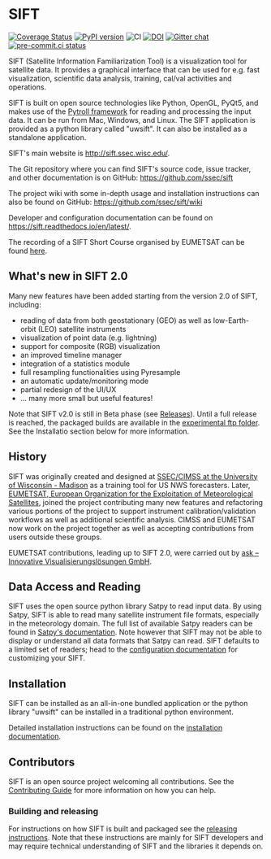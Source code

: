 # SIFT

[![Coverage Status](https://coveralls.io/repos/github/ssec/sift/badge.svg)](https://coveralls.io/github/ssec/sift)
[![PyPI version](https://badge.fury.io/py/uwsift.svg)](https://badge.fury.io/py/uwsift)
![CI](https://github.com/ssec/sift/actions/workflows/ci.yaml/badge.svg)
[![DOI](https://zenodo.org/badge/DOI/10.5281/zenodo.2587907.svg)](https://doi.org/10.5281/zenodo.2587907)
[![Gitter chat](https://badges.gitter.im/gitterHQ/gitter.png)](https://gitter.im/gitterHQ/gitter)
[![pre-commit.ci status](https://results.pre-commit.ci/badge/github/ssec/sift/master.svg)](https://results.pre-commit.ci/latest/github/ssec/sift/master)


SIFT (Satellite Information Familiarization Tool) is a visualization tool
for satellite data. It provides a graphical interface that can be used for
e.g. fast visualization, scientific data analysis, training, cal/val activities
and operations.

SIFT is built on open source technologies like Python, OpenGL, PyQt5, and
makes use of the [Pytroll framework](https://pytroll.github.io/) for reading
and processing the input data.
It can be run from Mac, Windows, and Linux. The SIFT application is provided as
a python library called "uwsift". It can also be installed as a standalone
application.

SIFT's main website is http://sift.ssec.wisc.edu/.

The Git repository where you can find SIFT's source code, issue tracker, and
other documentation is on GitHub: https://github.com/ssec/sift

The project wiki with some in-depth usage and installation instructions can
also be found on GitHub: https://github.com/ssec/sift/wiki

Developer and configuration documentation can be found on
https://sift.readthedocs.io/en/latest/.

The recording of a SIFT Short Course organised by EUMETSAT can be found [here](https://classroom.eumetsat.int/course/view.php?id=478).

## What's new in SIFT 2.0

Many new features have been added starting from the version 2.0 of SIFT, including:
- reading of data from both geostationary (GEO) as well as low-Earth-orbit (LEO)
  satellite instruments
- visualization of point data (e.g. lightning)
- support for composite (RGB) visualization
- an improved timeline manager
- integration of a statistics module
- full resampling functionalities using Pyresample
- an automatic update/monitoring mode
- partial redesign of the UI/UX
- ... many more small but useful features!

Note that SIFT v2.0 is still in Beta phase (see [Releases](https://github.com/ssec/sift/releases)). Until a full release is reached, the
packaged builds are available in the [experimental ftp folder](https://bin.ssec.wisc.edu/pub/sift/dist/experimental/).
See the Installatio section below for more information.

## History

SIFT was originally created and designed at [SSEC/CIMSS at the University of
Wisconsin - Madison](https://cimss.ssec.wisc.edu/) as a training tool for US
NWS forecasters. Later, [EUMETSAT, European Organization for the Exploitation
of Meteorological Satellites](https://www.eumetsat.int/),
joined the project contributing many new features and refactoring various
portions of the project to support instrument calibration/validation workflows
as well as additional scientific analysis. CIMSS and EUMETSAT now work on the
project together as well as accepting contributions from users outside these
groups.

EUMETSAT contributions, leading up to SIFT 2.0, were carried out by
[ask – Innovative Visualisierungslösungen GmbH](https://askvisual.de/).

## Data Access and Reading

SIFT uses the open source python library Satpy to read input data. By using
Satpy, SIFT is able to read many satellite instrument file formats,
especially in the meteorology domain. The full list of available Satpy readers
can be found in
[Satpy's documentation](https://satpy.readthedocs.io/en/stable/index.html#id1).
Note however that SIFT may not be able to display or understand all data formats
that Satpy can read.
SIFT defaults to a limited set of readers; head to the
[configuration documentation](https://sift.readthedocs.io/en/latest/configuration/index.html)
for customizing your SIFT.

## Installation

SIFT can be installed as an all-in-one bundled application or the python
library "uwsift" can be installed in a traditional python environment.

Detailed installation instructions can be found on the
[installation documentation](https://sift.readthedocs.io/en/latest/installation.html).

## Contributors

SIFT is an open source project welcoming all contributions. See the
[Contributing Guide](https://sift.readthedocs.io/en/latest/dev_guide/contributing.html)
for more information on how you can help.

### Building and releasing

For instructions on how SIFT is built and packaged see the
[releasing instructions](RELEASING.md). Note that these instructions
are mainly for SIFT developers and may require technical understanding of
SIFT and the libraries it depends on.
